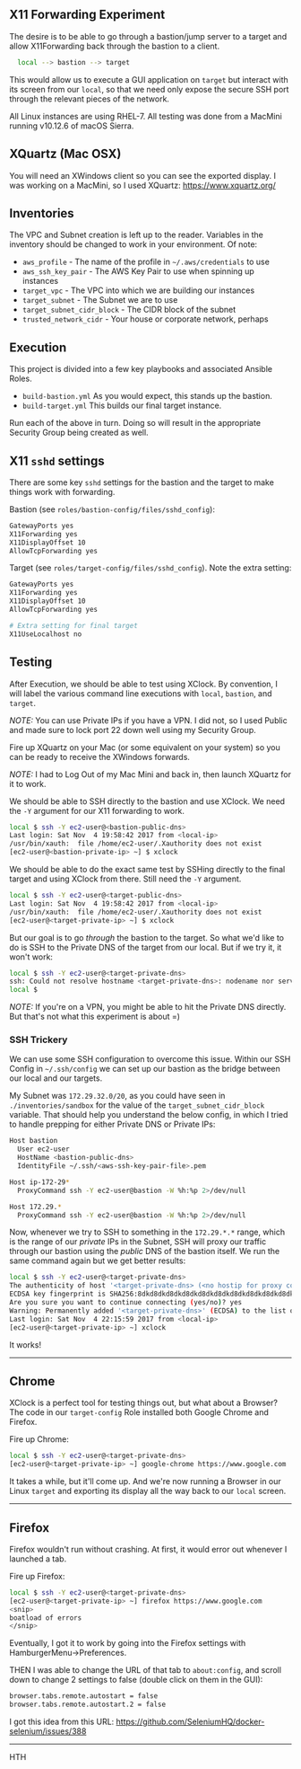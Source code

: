 ## X11 Forwarding Experiment
The desire is to be able to go through a bastion/jump server to a target and allow
X11Forwarding back through the bastion to a client.

```sh
  local --> bastion --> target
```

This would allow us to execute a GUI application on `target` but interact with its screen from
our `local`, so that we need only expose the secure SSH port through the relevant pieces of
the network.

All Linux instances are using RHEL-7. All testing was done from a MacMini running
v10.12.6 of macOS Sierra.

## XQuartz (Mac OSX)
You will need an XWindows client so you can see the exported display. I was working on
a MacMini, so I used XQuartz:
https://www.xquartz.org/

## Inventories
The VPC and Subnet creation is left up to the reader. Variables in the inventory
should be changed to work in your environment. Of note:
* `aws_profile` - The name of the profile in `~/.aws/credentials` to use
* `aws_ssh_key_pair` - The AWS Key Pair to use when spinning up instances
* `target_vpc` - The VPC into which we are building our instances
* `target_subnet` - The Subnet we are to use
* `target_subnet_cidr_block` - The CIDR block of the subnet
* `trusted_network_cidr` - Your house or corporate network, perhaps

## Execution
This project is divided into a few key playbooks and associated Ansible Roles.
* `build-bastion.yml`
  As you would expect, this stands up the bastion.
* `build-target.yml`
  This builds our final target instance.

Run each of the above in turn. Doing so will result in the appropriate Security Group
being created as well.

## X11 `sshd` settings
There are some key `sshd` settings for the bastion and the target to make things work with
forwarding.

Bastion (see `roles/bastion-config/files/sshd_config`):

```sh
GatewayPorts yes
X11Forwarding yes
X11DisplayOffset 10
AllowTcpForwarding yes
```

Target (see `roles/target-config/files/sshd_config`). Note the extra setting:

```sh
GatewayPorts yes
X11Forwarding yes
X11DisplayOffset 10
AllowTcpForwarding yes

# Extra setting for final target
X11UseLocalhost no
```

## Testing
After Execution, we should be able to test using XClock. By convention, I will label the
various command line executions with `local`, `bastion`, and `target`.

*NOTE:* You can use Private IPs if you have a VPN. I did not, so I used Public and made
sure to lock port 22 down well using my Security Group.

Fire up XQuartz on your Mac (or some equivalent on your system) so you can be ready to receive
the XWindows forwards.

*NOTE:* I had to Log Out of my Mac Mini and back in, then launch XQuartz for it to work.

We should be able to SSH directly to the bastion and use XClock. We need the `-Y` argument for
our X11 forwarding to work.

```sh
local $ ssh -Y ec2-user@<bastion-public-dns>
Last login: Sat Nov  4 19:58:42 2017 from <local-ip>
/usr/bin/xauth:  file /home/ec2-user/.Xauthority does not exist
[ec2-user@<bastion-private-ip> ~] $ xclock
```

We should be able to do the exact same test by SSHing directly to the final target and
using XClock from there. Still need the `-Y` argument.

```sh
local $ ssh -Y ec2-user@<target-public-dns>
Last login: Sat Nov  4 19:58:42 2017 from <local-ip>
/usr/bin/xauth:  file /home/ec2-user/.Xauthority does not exist
[ec2-user@<target-private-ip> ~] $ xclock
```

But our goal is to go *through* the bastion to the target. So what we'd like to do is
SSH to the Private DNS of the target from our local. But if we try it, it won't work:

```sh
local $ ssh -Y ec2-user@<target-private-dns>
ssh: Could not resolve hostname <target-private-dns>: nodename nor servname provided, or not known
local $
```

*NOTE:* If you're on a VPN, you might be able to hit the Private DNS directly. But that's not what
this experiment is about =)

### SSH Trickery
We can use some SSH configuration to overcome this issue. Within our SSH Config in `~/.ssh/config` we can set up our bastion as the bridge between our local and our targets.

My Subnet was `172.29.32.0/20`, as you could have seen in `./inventories/sandbox` for the value
of the `target_subnet_cidr_block` variable. That should help you understand the below config,
in which I tried to handle prepping for either Private DNS or Private IPs:

```sh
Host bastion
  User ec2-user
  HostName <bastion-public-dns>
  IdentityFile ~/.ssh/<aws-ssh-key-pair-file>.pem

Host ip-172-29*
  ProxyCommand ssh -Y ec2-user@bastion -W %h:%p 2>/dev/null

Host 172.29.*
  ProxyCommand ssh -Y ec2-user@bastion -W %h:%p 2>/dev/null
```

Now, whenever we try to SSH to something in the `172.29.*.*` range, which is the range
of our *private* IPs in the Subnet, SSH will proxy our traffic through our bastion using
the *public* DNS of the bastion itself. We run the same command again but we get better
results:

```sh
local $ ssh -Y ec2-user@<target-private-dns>
The authenticity of host '<target-private-dns> (<no hostip for proxy command>)' can\'t be established.
ECDSA key fingerprint is SHA256:8dkd8dkd8dkd8dkd8dkd8dkd8dkd8dkd8dkd8dkd+8dkd.
Are you sure you want to continue connecting (yes/no)? yes
Warning: Permanently added '<target-private-dns>' (ECDSA) to the list of known hosts.
Last login: Sat Nov  4 22:15:59 2017 from <local-ip>
[ec2-user@<target-private-ip> ~] xclock
```

It works!

---

## Chrome
XClock is a perfect tool for testing things out, but what about a Browser? The code in our
`target-config` Role installed both Google Chrome and Firefox.

Fire up Chrome:

```sh
local $ ssh -Y ec2-user@<target-private-dns>
[ec2-user@<target-private-ip> ~] google-chrome https://www.google.com
```

It takes a while, but it'll come up. And we're now running a Browser in our Linux `target`
and exporting its display all the way back to our `local` screen.

---

## Firefox
Firefox wouldn't run without crashing. At first, it would error out whenever I launched a tab.

Fire up Firefox:

```sh
local $ ssh -Y ec2-user@<target-private-dns>
[ec2-user@<target-private-ip> ~] firefox https://www.google.com
<snip>
boatload of errors
</snip>
```

Eventually, I got it to work by going into the Firefox settings with HamburgerMenu->Preferences.

THEN I was able to change the URL of that tab to `about:config`, and scroll down
to change 2 settings to false (double click on them in the GUI):

```sh
browser.tabs.remote.autostart = false
browser.tabs.remote.autostart.2 = false
```

I got this idea from this URL:
https://github.com/SeleniumHQ/docker-selenium/issues/388

---

HTH
